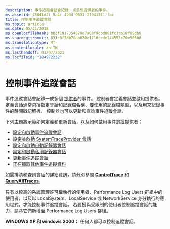 ```yaml
---
description: 事件追蹤會話會記錄一或多個提供者的事件。
ms.assetid: 43841d2f-5a4c-493d-9531-21941311ffbc
title: 控制事件追蹤會話
ms.topic: article
ms.date: 05/31/2018
ms.openlocfilehash: b03f1917354679e7a68f9dbd001fc3aa10f09db0
ms.sourcegitcommit: 831e8f3db78ab820e1710cede244553c70e50500
ms.translationtype: MT
ms.contentlocale: zh-TW
ms.lasthandoff: 01/07/2021
ms.locfileid: "104972232"
---
```

# <a name="controlling-event-tracing-sessions"></a>控制事件追蹤會話

事件追蹤會話會記錄一或多個 [提供者](providing-events.md)的事件。 控制器會定義會話並啟用提供者。 定義會話通常包括指定會話和記錄檔名稱、要使用的記錄檔類型，以及用來記錄事件的時間戳記解析。 控制器也可以更新和查詢事件追蹤會話。

下列主題將示範如何定義和更新會話，以及如何啟用事件追蹤提供者：

-   [設定和啟動事件追蹤會話](configuring-and-starting-an-event-tracing-session.md)
-   [設定並啟動 SystemTraceProvider 會話](configuring-and-starting-a-systemtraceprovider-session.md)
-   [設定和啟動自動記錄器會話](configuring-and-starting-an-autologger-session.md)
-   [設定和啟動私用記錄器會話](configuring-and-starting-a-private-logger-session.md)
-   [更新事件追蹤會話](updating-an-event-tracing-session.md)
-   [正在抓取其他事件追蹤資料](retrieving-additional-event-tracing-data.md)

如需排清和查詢會話的詳細資訊，請分別參閱 [**ControlTrace**](/windows/win32/api/evntrace/nf-evntrace-controltracea) 和 [**QueryAllTraces**](/windows/win32/api/evntrace/nf-evntrace-queryalltracesa)。

只有以較高的系統管理許可權執行的使用者、Performance Log Users 群組中的使用者，以及以 LocalSystem、LocalService 或 NetworkService 身分執行的應用程式，才能控制事件追蹤會話。 若要授與受限制的使用者控制追蹤會話的能力，請將它們新增至 Performance Log Users 群組。

**WINDOWS XP 和 windows 2000：** 任何人都可以控制追蹤會話。

 

 
